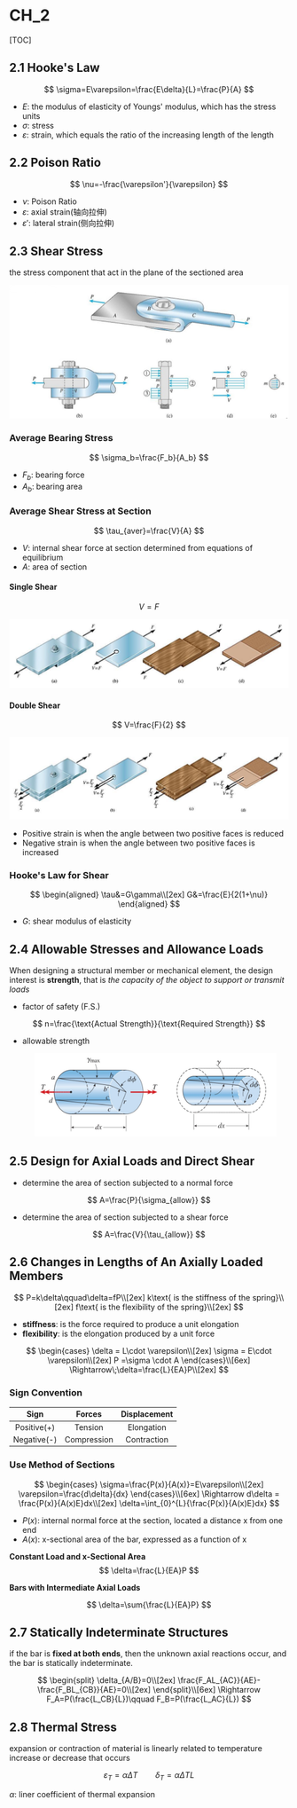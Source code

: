 # CH_2

[TOC]

## 2.1 Hooke's Law

$$
\sigma=E\varepsilon=\frac{E\delta}{L}=\frac{P}{A}
$$

- _E_: the modulus of elasticity of Youngs' modulus, which has the stress units
- *$\sigma$*: stress
- *$\varepsilon$*: strain, which equals the ratio of the increasing length of the length

## 2.2 Poison Ratio

$$
\nu=-\frac{\varepsilon'}{\varepsilon}
$$

- $\nu$: Poison Ratio
- $\varepsilon$: axial strain(轴向拉伸)
- $\varepsilon'$: lateral strain(侧向拉伸)

## 2.3 Shear Stress

the stress component that act in the plane of the sectioned area

<div align = center><img src = "./assets/Ch_2_figure_1.png"></div>

### Average Bearing Stress

$$
\sigma_b=\frac{F_b}{A_b}
$$

- $F_b$: bearing force
- $A_b$: bearing area

### Average Shear Stress at Section

$$
\tau_{aver}=\frac{V}{A}
$$

- $V$: internal shear force at section determined from equations of equilibrium
- $A$: area of section

#### Single Shear

$$
V=F
$$

<div align = center>
<img src="./assets/Ch_2_figure_2.png">
</div>

#### Double Shear

$$
V=\frac{F}{2}
$$

<div align = center>
<img src = "./assets/Ch_2_figure_3.png">
</div>

- Positive strain is when the angle between two positive faces is reduced
- Negative strain is when the angle between two positive faces is increased

### Hooke's Law for Shear

$$
\begin{aligned}
  \tau&=G\gamma\\[2ex]
     G&=\frac{E}{2(1+\nu)}
\end{aligned}
$$

- $G$: shear modulus of elasticity

## 2.4 Allowable Stresses and Allowance Loads

When designing a structural member or mechanical element, the design interest is **strength**, that is _the capacity of the object to support or transmit loads_

- factor of safety (F.S.)

$$
n=\frac{\text{Actual Strength}}{\text{Required Strength}}
$$

- allowable strength
  
  <div align = center><img height = 150 src ="./assets/Ch_3_figure_4.png"></div>

## 2.5 Design for Axial Loads and Direct Shear

- determine the area of section subjected to a normal force

$$
A=\frac{P}{\sigma_{allow}}
$$

- determine the area of section subjected to a shear force

$$
A=\frac{V}{\tau_{allow}}
$$

## 2.6 Changes in Lengths of An Axially Loaded Members

$$
P=k\delta\qquad\delta=fP\\[2ex]
k\text{ is the stiffness of the spring}\\[2ex]
f\text{ is the flexibility of the spring}\\[2ex]
$$

- **stiffness**: is the force required to produce a unit elongation
- **flexibility**: is the elongation produced by a unit force

$$
\begin{cases}
    \delta = L\cdot \varepsilon\\[2ex]
    \sigma = E\cdot \varepsilon\\[2ex]
    P =\sigma \cdot A
\end{cases}\\[6ex]
\Rightarrow\;\delta=\frac{L}{EA}P\\[2ex]
$$

### Sign Convention

|    Sign     |   Forces    | Displacement |
| :---------: | :---------: | :----------: |
| Positive(+) |   Tension   |  Elongation  |
| Negative(-) | Compression | Contraction  |

### Use Method of Sections

$$
\begin{cases}
    \sigma=\frac{P(x)}{A(x)}=E\varepsilon\\[2ex]
    \varepsilon=\frac{d\delta}{dx}
\end{cases}\\[6ex]
\Rightarrow d\delta = \frac{P(x)}{A(x)E}dx\\[2ex]
\delta=\int_{0}^{L}{\frac{P(x)}{A(x)E}dx}
$$

- $P(x)$: internal normal force at the section, located a distance x from one end
- $A(x)$: x-sectional area of the bar, expressed as a function of x

**Constant Load and x-Sectional Area**
$$
\delta=\frac{L}{EA}P
$$

**Bars with Intermediate Axial Loads**

$$
\delta=\sum{\frac{L}{EA}P}
$$

## 2.7 Statically Indeterminate Structures

if the bar is **fixed at both ends**, then the unknown axial reactions occur, and the bar is statically indeterminate.

$$
\begin{split}
\delta_{A/B}=0\\[2ex]
\frac{F_AL_{AC}}{AE}-\frac{F_BL_{CB}}{AE}=0\\[2ex]
\end{split}\\[6ex]
\Rightarrow F_A=P(\frac{L_CB}{L})\qquad F_B=P(\frac{L_AC}{L})
$$

## 2.8 Thermal Stress

expansion or contraction of material is linearly related to temperature increase or decrease that occurs

$$
\varepsilon_T=\alpha\Delta T\qquad \delta_T =\alpha \Delta TL
$$

$\alpha$: liner coefficient of thermal expansion